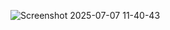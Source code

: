 ![Screenshot 2025-07-07 11-40-43](https://github.com/user-attachments/assets/9936a487-49a8-49a2-9d6c-cf6c0ac7c1a8)
